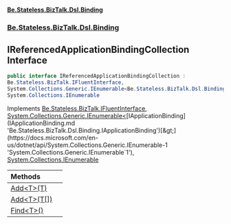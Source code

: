 #### [Be.Stateless.BizTalk.Dsl.Binding](README.md 'README')
### [Be.Stateless.BizTalk.Dsl.Binding](Be.Stateless.BizTalk.Dsl.Binding.md 'Be.Stateless.BizTalk.Dsl.Binding')

## IReferencedApplicationBindingCollection Interface

```csharp
public interface IReferencedApplicationBindingCollection :
Be.Stateless.BizTalk.IFluentInterface,
System.Collections.Generic.IEnumerable<Be.Stateless.BizTalk.Dsl.Binding.IApplicationBinding>,
System.Collections.IEnumerable
```

Implements [Be.Stateless.BizTalk.IFluentInterface](https://docs.microsoft.com/en-us/dotnet/api/Be.Stateless.BizTalk.IFluentInterface 'Be.Stateless.BizTalk.IFluentInterface'), [System.Collections.Generic.IEnumerable&lt;](https://docs.microsoft.com/en-us/dotnet/api/System.Collections.Generic.IEnumerable-1 'System.Collections.Generic.IEnumerable`1')[IApplicationBinding](IApplicationBinding.md 'Be.Stateless.BizTalk.Dsl.Binding.IApplicationBinding')[&gt;](https://docs.microsoft.com/en-us/dotnet/api/System.Collections.Generic.IEnumerable-1 'System.Collections.Generic.IEnumerable`1'), [System.Collections.IEnumerable](https://docs.microsoft.com/en-us/dotnet/api/System.Collections.IEnumerable 'System.Collections.IEnumerable')

| Methods | |
| :--- | :--- |
| [Add&lt;T&gt;(T)](IReferencedApplicationBindingCollection.Add_T_(T).md 'Be.Stateless.BizTalk.Dsl.Binding.IReferencedApplicationBindingCollection.Add<T>(T)') | |
| [Add&lt;T&gt;(T[])](IReferencedApplicationBindingCollection.Add_T_(T[]).md 'Be.Stateless.BizTalk.Dsl.Binding.IReferencedApplicationBindingCollection.Add<T>(T[])') | |
| [Find&lt;T&gt;()](IReferencedApplicationBindingCollection.Find_T_().md 'Be.Stateless.BizTalk.Dsl.Binding.IReferencedApplicationBindingCollection.Find<T>()') | |

